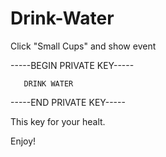 # Drink-Water
Click "Small Cups" and show event 

-----BEGIN PRIVATE KEY-----

       DRINK WATER 

-----END PRIVATE KEY-----

This key for your healt.

Enjoy! 

